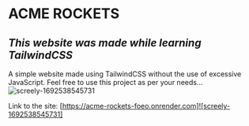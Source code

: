 # ACME ROCKETS

## *This website was made while learning TailwindCSS*

A simple website made using TailwindCSS without the use of excessive JavaScript.
Feel free to use this project as per your needs...
![screely-1692538545731](https://github.com/utkarsh125/tailwind-project/assets/63429238/487a2c9b-8268-43e9-a638-6a6bbd50ff66)

Link to the site: [https://acme-rockets-foeo.onrender.com]![screely-1692538545731]
